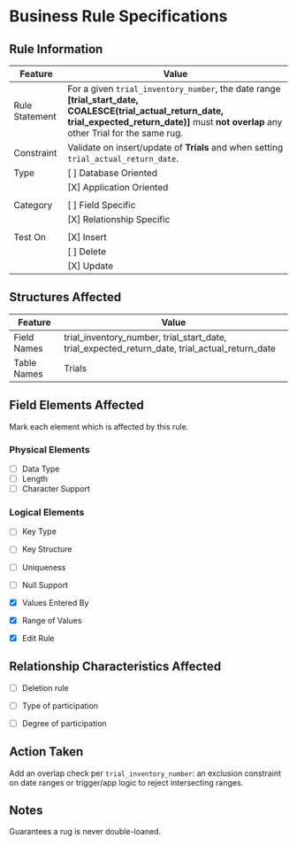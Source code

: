 # Business Rule Specifications

## Rule Information

| Feature           | Value                     |
|-------------------|---------------------------|
| Rule Statement    | For a given `trial_inventory_number`, the date range **[trial_start_date, COALESCE(trial_actual_return_date, trial_expected_return_date)]** must **not overlap** any other Trial for the same rug.                  |
| Constraint        | Validate on insert/update of **Trials** and when setting `trial_actual_return_date`.                         |
| Type              | [ ] Database Oriented     |
|                   | [X] Application Oriented  |
|                   |                           |
| Category          | [ ] Field Specific        |
|                   | [X] Relationship Specific |
|                   |                           |
| Test On           | [X] Insert                |
|                   | [ ] Delete                |
|                   | [X] Update                |


## Structures Affected

| Feature           | Value                     |
|-------------------|---------------------------|
| Field Names       | trial_inventory_number, trial_start_date, trial_expected_return_date, trial_actual_return_date                          |
| Table Names       | Trials                         |


## Field Elements Affected
Mark each element which is affected by this rule.

### Physical Elements
- [ ] Data Type
- [ ] Length
- [ ] Character Support

### Logical Elements
- [ ] Key Type
- [ ] Key Structure
- [ ] Uniqueness
- [ ] Null Support
- [X] Values Entered By
- [X] Range of Values
- [X] Edit Rule


## Relationship Characteristics Affected
- [ ] Deletion rule
- [ ] Type of participation
- [ ] Degree of participation

    
## Action Taken
Add an overlap check per `trial_inventory_number`: an exclusion constraint on date ranges or trigger/app logic to reject intersecting ranges.


## Notes
Guarantees a rug is never double-loaned.


